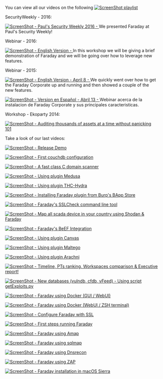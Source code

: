 You can view all our videos on the following [![ScreenShot](https://raw.github.com/wiki/infobyte/faraday/images/youtube.png) playlist](https://www.youtube.com/playlist?list=PLVnFEI9HluLqEAhjFPFTjEFxTzYXlcrle)

SecurityWeekly - 2016:

[![ScreenShot](https://raw.github.com/wiki/infobyte/faraday/images/youtube.png) - Paul's Security Weekly 2016 - ](http://bit.ly/2bfkuii) We presented Faraday at Paul's Security Weekly! 

Webinar - 2016:

[![ScreenShot](https://raw.github.com/wiki/infobyte/faraday/images/youtube.png) - English Version - ](http://bit.ly/2bgxL9Q) In this workshop we will be giving a brief demonstration of Faraday and we will be going over how to leverage new features.

Webinar - 2015:

[![ScreenShot](https://raw.github.com/wiki/infobyte/faraday/images/youtube.png) - English Version - April 8 - ](http://buff.ly/1E6FLWJ) We quickly went over how to get the Faraday Corporate up and running and then showed a couple of the new features.
  
[![ScreenShot](https://raw.github.com/wiki/infobyte/faraday/images/youtube.png) - Version en Español - Abril 13 - ](http://buff.ly/1FCQAfz) Webinar acerca de la instalacion de Faraday Corporate y sus principales caracteristicas.

Workshop - Ekoparty 2014:

[![ScreenShot](https://raw.github.com/wiki/infobyte/faraday/images/youtube.png) - Auditing thousands of assets at a time without panicking 101](https://bit.ly/1AOihAM)

Take a look of our last videos:

[![ScreenShot](https://raw.github.com/wiki/infobyte/faraday/images/youtube.png) - Release Demo](https://bitly.com/1gaHSyu)

[![ScreenShot](https://raw.github.com/wiki/infobyte/faraday/images/youtube.png) - First couchdb configuration ](https://bit.ly/SkwwwV)

[![ScreenShot](https://raw.github.com/wiki/infobyte/faraday/images/youtube.png) - A fast class C domain scanner ](https://bit.ly/U16Gzt)

[![ScreenShot](https://raw.github.com/wiki/infobyte/faraday/images/youtube.png) - Using plugin Medusa ](https://bit.ly/1nIlwIc)

[![ScreenShot](https://raw.github.com/wiki/infobyte/faraday/images/youtube.png) - Using plugin THC-Hydra ](https://bit.ly/1jhYpNb)

[![ScreenShot](https://raw.github.com/wiki/infobyte/faraday/images/youtube.png) - Installing Faraday plugin from Burp's BApp Store ](https://bit.ly/1rH9EUs)

[![ScreenShot](https://raw.github.com/wiki/infobyte/faraday/images/youtube.png) - Faraday's SSLCheck command line tool ](https://bit.ly/1vko7Xj)

[![ScreenShot](https://raw.github.com/wiki/infobyte/faraday/images/youtube.png) - Map all scada device in your country using Shodan & Faraday ](https://bit.ly/1BLkLkn)

[![ScreenShot](https://raw.github.com/wiki/infobyte/faraday/images/youtube.png) - Faraday's BeEF Integration ](https://bit.ly/1RUWuSB)

[![ScreenShot](https://raw.github.com/wiki/infobyte/faraday/images/youtube.png) - Using plugin Canvas ](http://bit.ly/1S7f2iI)

[![ScreenShot](https://raw.github.com/wiki/infobyte/faraday/images/youtube.png) - Using plugin Maltego ](https://bit.ly/1nwQ8gP)

[![ScreenShot](https://raw.github.com/wiki/infobyte/faraday/images/youtube.png) - Using plugin Arachni ](https://bit.ly/1Tlx56u)

[![ScreenShot](https://raw.github.com/wiki/infobyte/faraday/images/youtube.png) - Timeline, PTs ranking, Workspaces comparison & Executive report! ](http://bit.ly/2cyf6Zc)

[![ScreenShot](https://raw.github.com/wiki/infobyte/faraday/images/youtube.png) -  New databases (vulndb, cfdb, vFeed) - Using script getExploits.py ](http://bit.ly/23vvyko)

[![ScreenShot](https://raw.github.com/wiki/infobyte/faraday/images/youtube.png) -  Faraday using Docker (GUI / WebUI) ](http://bit.ly/2ceE8eO)

[![ScreenShot](https://raw.github.com/wiki/infobyte/faraday/images/youtube.png) -  Faraday using Docker (WebUI / ZSH terminal) ](http://bit.ly/2ca2NTw)

[![ScreenShot](https://raw.github.com/wiki/infobyte/faraday/images/youtube.png) -  Configure Faraday with SSL ](https://bit.ly/2h1cjN3)

[![ScreenShot](https://raw.github.com/wiki/infobyte/faraday/images/youtube.png) -  First steps running Faraday ](https://bit.ly/2h1b14H)

[![ScreenShot](https://raw.github.com/wiki/infobyte/faraday/images/youtube.png) -  Faraday using Amap ](https://bit.ly/2gKm4yI)

[![ScreenShot](https://raw.github.com/wiki/infobyte/faraday/images/youtube.png) -  Faraday using sqlmap ](https://bit.ly/2h08Bkm)

[![ScreenShot](https://raw.github.com/wiki/infobyte/faraday/images/youtube.png) -  Faraday using Dnsrecon ](https://bit.ly/2gwzpaY)

[![ScreenShot](https://raw.github.com/wiki/infobyte/faraday/images/youtube.png) -  Faraday using ZAP ](https://bit.ly/2gKoVI2)

[![ScreenShot](https://raw.github.com/wiki/infobyte/faraday/images/youtube.png) -  Faraday installation in macOS Sierra ](https://bit.ly/2gK8Gur)
